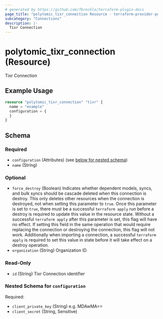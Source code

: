 ```yaml
---
# generated by https://github.com/fbreckle/terraform-plugin-docs
page_title: "polytomic_tixr_connection Resource - terraform-provider-polytomic"
subcategory: "Connections"
description: |-
  Tixr Connection
---
```


# polytomic_tixr_connection (Resource)

Tixr Connection

## Example Usage

```terraform
resource "polytomic_tixr_connection" "tixr" {
  name = "example"
  configuration = {
  }
}
```

<!-- schema generated by tfplugindocs -->
## Schema

### Required

- `configuration` (Attributes) (see [below for nested schema](#nestedatt--configuration))
- `name` (String)

### Optional

- `force_destroy` (Boolean) Indicates whether dependent models, syncs, and bulk syncs should be cascade deleted when this connection is destroy. This only deletes other resources when the connection is destroyed, not when setting this parameter to `true`. Once this parameter is set to `true`, there must be a successful `terraform apply` run before a destroy is required to update this value in the resource state. Without a successful `terraform apply` after this parameter is set, this flag will have no effect. If setting this field in the same operation that would require replacing the connection or destroying the connection, this flag will not work. Additionally when importing a connection, a successful `terraform apply` is required to set this value in state before it will take effect on a destroy operation.
- `organization` (String) Organization ID

### Read-Only

- `id` (String) Tixr Connection identifier

<a id="nestedatt--configuration"></a>
### Nested Schema for `configuration`

Required:

- `client_private_key` (String) e.g. MDAwMA==
- `client_secret` (String, Sensitive)



